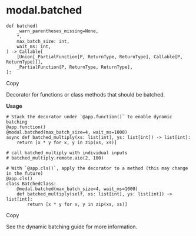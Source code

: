 # modal.batched

    
    
    def batched(
        _warn_parentheses_missing=None,
        *,
        max_batch_size: int,
        wait_ms: int,
    ) -> Callable[
        [Union[_PartialFunction[P, ReturnType, ReturnType], Callable[P, ReturnType]]],
        _PartialFunction[P, ReturnType, ReturnType],
    ]:

Copy

Decorator for functions or class methods that should be batched.

**Usage**

    
    
    # Stack the decorator under `@app.function()` to enable dynamic batching
    @app.function()
    @modal.batched(max_batch_size=4, wait_ms=1000)
    async def batched_multiply(xs: list[int], ys: list[int]) -> list[int]:
        return [x * y for x, y in zip(xs, xs)]
    
    # call batched_multiply with individual inputs
    # batched_multiply.remote.aio(2, 100)
    
    # With `@app.cls()`, apply the decorator to a method (this may change in the future)
    @app.cls()
    class BatchedClass:
        @modal.batched(max_batch_size=4, wait_ms=1000)
        def batched_multiply(self, xs: list[int], ys: list[int]) -> list[int]:
            return [x * y for x, y in zip(xs, xs)]

Copy

See the dynamic batching guide for more information.

